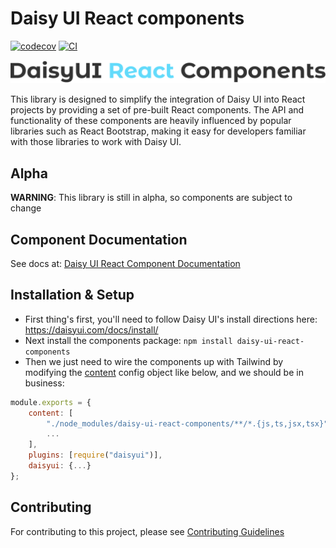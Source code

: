 # Daisy UI React components

[![codecov](https://codecov.io/gh/nenorrell/daisy-ui-react/branch/master/graph/badge.svg?token=5BVSFNKS43)](https://codecov.io/gh/nenorrell/daisy-ui-react) [![CI](https://github.com/nenorrell/daisy-ui-react/actions/workflows/ci.yml/badge.svg?branch=master)](https://github.com/nenorrell/daisy-ui-react/actions/workflows/ci.yml)


<img src="https://raw.githubusercontent.com/nenorrell/daisy-ui-react/master/public/logo_no_bg.png" />


This library is designed to simplify the integration of Daisy UI into React projects by providing a set of pre-built React components. The API and functionality of these components are heavily influenced by popular libraries such as React Bootstrap, making it easy for developers familiar with those libraries to work with Daisy UI.

## Alpha
**WARNING**: This library is still in alpha, so components are subject to change

## Component Documentation

See docs at: [Daisy UI React Component Documentation](https://github.com/nenorrell/daisy-ui-react/wiki)

## Installation & Setup

- First thing's first, you'll need to follow Daisy UI's install directions here: https://daisyui.com/docs/install/
- Next install the components package: `npm install daisy-ui-react-components`
- Then we just need to wire the components up with Tailwind by modifying the [content](https://tailwindcss.com/docs/content-configuration) config object like below, and we should be in business:

```javascript
module.exports = {
    content: [
        "./node_modules/daisy-ui-react-components/**/*.{js,ts,jsx,tsx}",
        ...
    ],
    plugins: [require("daisyui")],
    daisyui: {...}
};
```

## Contributing
For contributing to this project, please see [Contributing Guidelines](https://github.com/nenorrell/daisy-ui-react/blob/master/CONTRIBUTING.md)